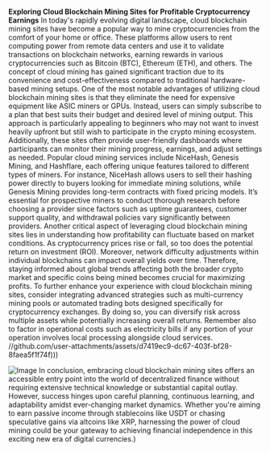 **Exploring Cloud Blockchain Mining Sites for Profitable Cryptocurrency Earnings**
In today's rapidly evolving digital landscape, cloud blockchain mining sites have become a popular way to mine cryptocurrencies from the comfort of your home or office. These platforms allow users to rent computing power from remote data centers and use it to validate transactions on blockchain networks, earning rewards in various cryptocurrencies such as Bitcoin (BTC), Ethereum (ETH), and others. The concept of cloud mining has gained significant traction due to its convenience and cost-effectiveness compared to traditional hardware-based mining setups.
One of the most notable advantages of utilizing cloud blockchain mining sites is that they eliminate the need for expensive equipment like ASIC miners or GPUs. Instead, users can simply subscribe to a plan that best suits their budget and desired level of mining output. This approach is particularly appealing to beginners who may not want to invest heavily upfront but still wish to participate in the crypto mining ecosystem. Additionally, these sites often provide user-friendly dashboards where participants can monitor their mining progress, earnings, and adjust settings as needed.
Popular cloud mining services include NiceHash, Genesis Mining, and Hashflare, each offering unique features tailored to different types of miners. For instance, NiceHash allows users to sell their hashing power directly to buyers looking for immediate mining solutions, while Genesis Mining provides long-term contracts with fixed pricing models. It’s essential for prospective miners to conduct thorough research before choosing a provider since factors such as uptime guarantees, customer support quality, and withdrawal policies vary significantly between providers.
Another critical aspect of leveraging cloud blockchain mining sites lies in understanding how profitability can fluctuate based on market conditions. As cryptocurrency prices rise or fall, so too does the potential return on investment (ROI). Moreover, network difficulty adjustments within individual blockchains can impact overall yields over time. Therefore, staying informed about global trends affecting both the broader crypto market and specific coins being mined becomes crucial for maximizing profits.
To further enhance your experience with cloud blockchain mining sites, consider integrating advanced strategies such as multi-currency mining pools or automated trading bots designed specifically for cryptocurrency exchanges. By doing so, you can diversify risk across multiple assets while potentially increasing overall returns. Remember also to factor in operational costs such as electricity bills if any portion of your operation involves local processing alongside cloud services.
 //github.com/user-attachments/assets/d7419ec9-dc67-403f-bf28-8faea5f1f74f)))

![Image](https://github.com/user-attachments/assets/4a25d116-2220-4385-b08e-f287af8fcbc4)
In conclusion, embracing cloud blockchain mining sites offers an accessible entry point into the world of decentralized finance without requiring extensive technical knowledge or substantial capital outlay. However, success hinges upon careful planning, continuous learning, and adaptability amidst ever-changing market dynamics. Whether you're aiming to earn passive income through stablecoins like USDT or chasing speculative gains via altcoins like XRP, harnessing the power of cloud mining could be your gateway to achieving financial independence in this exciting new era of digital currencies.)
